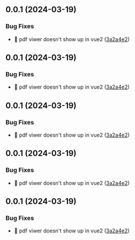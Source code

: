 ## 0.0.1 (2024-03-19)


### Bug Fixes

* :bug: pdf viwer doesn't show up in vue2 ([3a2a4e2](https://github.com/fumty13/vue-pdf-kit/commit/3a2a4e2f4ce2a23f3abb9bcc3e3b29ce30e1cbd0))



## 0.0.1 (2024-03-19)


### Bug Fixes

* :bug: pdf viwer doesn't show up in vue2 ([3a2a4e2](https://github.com/fumty13/vue-pdf-kit/commit/3a2a4e2f4ce2a23f3abb9bcc3e3b29ce30e1cbd0))



## 0.0.1 (2024-03-19)


### Bug Fixes

* :bug: pdf viwer doesn't show up in vue2 ([3a2a4e2](https://github.com/fumty13/vue-pdf-kit/commit/3a2a4e2f4ce2a23f3abb9bcc3e3b29ce30e1cbd0))



## 0.0.1 (2024-03-19)


### Bug Fixes

* :bug: pdf viwer doesn't show up in vue2 ([3a2a4e2](https://github.com/fumty13/vue-pdf-kit/commit/3a2a4e2f4ce2a23f3abb9bcc3e3b29ce30e1cbd0))



## 0.0.1 (2024-03-19)


### Bug Fixes

* :bug: pdf viwer doesn't show up in vue2 ([3a2a4e2](https://github.com/fumty13/vue-pdf-kit/commit/3a2a4e2f4ce2a23f3abb9bcc3e3b29ce30e1cbd0))



